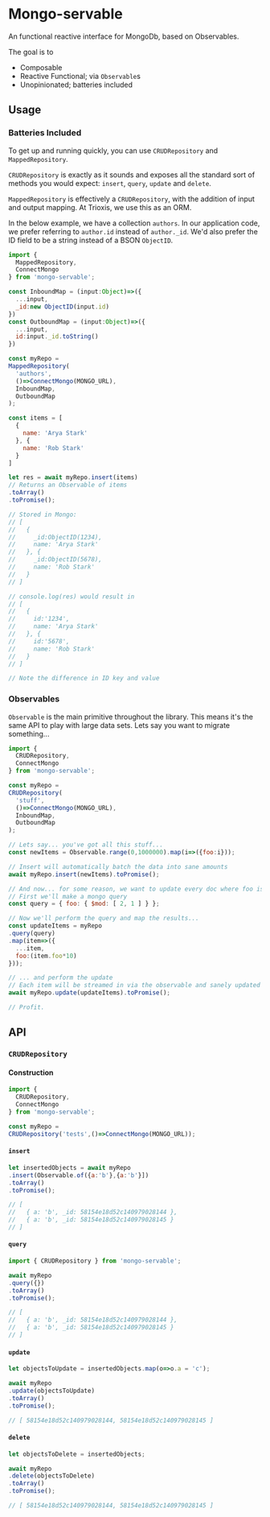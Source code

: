 # Mongo-servable

An functional reactive interface for MongoDb, based on Observables.

The goal is to

- Composable
- Reactive Functional; via `Observable`s
- Unopinionated; batteries included

## Usage

### Batteries Included

To get up and running quickly, you can use `CRUDRepository` and `MappedRepository`.

`CRUDRepository` is exactly as it sounds and exposes all the standard sort of methods you would expect: `insert`, `query`, `update` and `delete`.

`MappedRepository` is effectively a `CRUDRepository`, with the addition of input and output mapping. At Trioxis, we use this as an ORM.

In the below example, we have a collection `authors`. In our application code, we prefer referring to `author.id` instead of `author._id`. We'd also prefer the ID field to be a string instead of a BSON `ObjectID`.

```js
import {
  MappedRepository,
  ConnectMongo
} from 'mongo-servable';

const InboundMap = (input:Object)=>({
  ...input,
  _id:new ObjectID(input.id)
})
const OutboundMap = (input:Object)=>({
  ...input,
  id:input._id.toString()
})

const myRepo =
MappedRepository(
  'authors',
  ()=>ConnectMongo(MONGO_URL),
  InboundMap,
  OutboundMap
);

const items = [
  {
    name: 'Arya Stark'
  }, {
    name: 'Rob Stark'
  }
]

let res = await myRepo.insert(items)
// Returns an Observable of items
.toArray()
.toPromise();

// Stored in Mongo:
// [
//   {
//     _id:ObjectID(1234),
//     name: 'Arya Stark'
//   }, {
//     _id:ObjectID(5678),
//     name: 'Rob Stark'
//   }
// ]

// console.log(res) would result in
// [
//   {
//     id:'1234',
//     name: 'Arya Stark'
//   }, {
//     id:'5678',
//     name: 'Rob Stark'
//   }
// ]

// Note the difference in ID key and value
```

### Observables

`Observable` is the main primitive throughout the library.
This means it's the same API to play with large data sets.
Lets say you want to migrate something...

```js
import {
  CRUDRepository,
  ConnectMongo
} from 'mongo-servable';

const myRepo =
CRUDRepository(
  'stuff',
  ()=>ConnectMongo(MONGO_URL),
  InboundMap,
  OutboundMap
);

// Lets say... you've got all this stuff...
const newItems = Observable.range(0,1000000).map(i=>({foo:i}));

// Insert will automatically batch the data into sane amounts
await myRepo.insert(newItems).toPromise();

// And now... for some reason, we want to update every doc where foo is odd
// First we'll make a mongo query
const query = { foo: { $mod: [ 2, 1 ] } };

// Now we'll perform the query and map the results...
const updateItems = myRepo
.query(query)
.map(item=>({
  ...item,
  foo:(item.foo*10)
}));

// ... and perform the update
// Each item will be streamed in via the observable and sanely updated
await myRepo.update(updateItems).toPromise();

// Profit.
```

## API
### `CRUDRepository`
#### Construction

```js
import {
  CRUDRepository,
  ConnectMongo
} from 'mongo-servable';

const myRepo =
CRUDRepository('tests',()=>ConnectMongo(MONGO_URL));
```

#### `insert`

```js
let insertedObjects = await myRepo
.insert(Observable.of({a:'b'},{a:'b'}])
.toArray()
.toPromise();

// [
//   { a: 'b', _id: 58154e18d52c140979028144 },
//   { a: 'b', _id: 58154e18d52c140979028145 }
// ]
```

#### `query`

```js
import { CRUDRepository } from 'mongo-servable';

await myRepo
.query({})
.toArray()
.toPromise();

// [
//   { a: 'b', _id: 58154e18d52c140979028144 },
//   { a: 'b', _id: 58154e18d52c140979028145 }
// ]
```

#### `update`

```js
let objectsToUpdate = insertedObjects.map(o=>o.a = 'c');

await myRepo
.update(objectsToUpdate)
.toArray()
.toPromise();

// [ 58154e18d52c140979028144, 58154e18d52c140979028145 ]
```

#### `delete`

```js
let objectsToDelete = insertedObjects;

await myRepo
.delete(objectsToDelete)
.toArray()
.toPromise();

// [ 58154e18d52c140979028144, 58154e18d52c140979028145 ]
```
